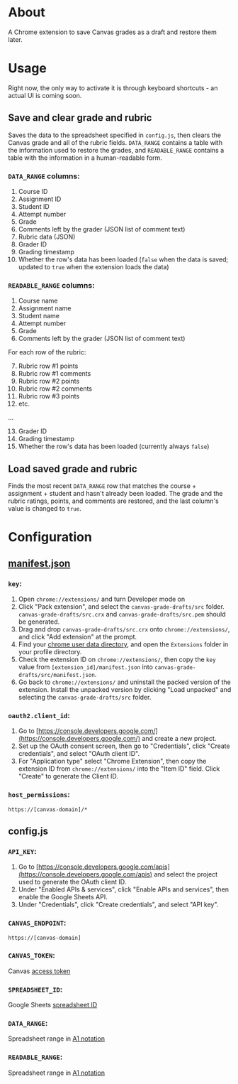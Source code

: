 # About

A Chrome extension to save Canvas grades as a draft and restore them later.

# Usage

Right now, the only way to activate it is through keyboard shortcuts - an actual UI is coming soon.

## Save and clear grade and rubric

Saves the data to the spreadsheet specified in `config.js`, then clears the Canvas grade and all of the rubric fields.  `DATA_RANGE` contains a table with the information used to restore the grades, and `READABLE_RANGE` contains a table with the information in a human-readable form.

### `DATA_RANGE` columns:

1. Course ID
2. Assignment ID
3. Student ID
4. Attempt number
5. Grade
6. Comments left by the grader (JSON list of comment text)
7. Rubric data (JSON)
8. Grader ID
9. Grading timestamp
10. Whether the row's data has been loaded (`false` when the data is saved; updated to `true` when the extension loads the data)

### `READABLE_RANGE` columns:

1. Course name
2. Assignment name
3. Student name
4. Attempt number
5. Grade
6. Comments left by the grader (JSON list of comment text)

For each row of the rubric:

7. Rubric row #1 points
8. Rubric row #1 comments
9. Rubric row #2 points
10. Rubric row #2 comments
11. Rubric row #3 points
12. etc. 

...

13. Grader ID
14. Grading timestamp
15. Whether the row's data has been loaded (currently always `false`)

## Load saved grade and rubric

Finds the most recent `DATA_RANGE` row that matches the course + assignment + student and hasn't already been loaded.  The grade and the rubric ratings, points, and comments are restored, and the last column's value is changed to `true`. 


# Configuration

## [manifest.json](src/manifest.json)

### `key`:
1. Open `chrome://extensions/` and turn Developer mode on
2. Click "Pack extension", and select the `canvas-grade-drafts/src` folder.  `canvas-grade-drafts/src.crx` and `canvas-grade-drafts/src.pem` should be generated.
3. Drag and drop `canvas-grade-drafts/src.crx` onto `chrome://extensions/`, and click "Add extension" at the prompt.
4. Find your [chrome user data directory](https://chromium.googlesource.com/chromium/src/+/master/docs/user_data_dir.md), and open the `Extensions` folder in your profile directory.
5. Check the extension ID on `chrome://extensions/`, then copy the `key` value from `[extension_id]/manifest.json` into `canvas-grade-drafts/src/manifest.json`.
6. Go back to `chrome://extensions/` and uninstall the packed version of the extension.  Install the unpacked version by clicking "Load unpacked" and selecting the `canvas-grade-drafts/src` folder.

### `oauth2.client_id`:
1. Go to [https://console.developers.google.com/](https://console.developers.google.com/) and create a new project.
2. Set up the OAuth consent screen, then go to "Credentials", click "Create credentials", and select "OAuth client ID".
3. For "Application type" select "Chrome Extension", then copy the extension ID from `chrome://extensions/` into the "Item ID" field.  Click "Create" to generate the Client ID.

### `host_permissions`:
```
https://[canvas-domain]/*
```

## config.js

### `API_KEY`:
1. Go to [https://console.developers.google.com/apis](https://console.developers.google.com/apis) and select the project used to generate the OAuth client ID.
2. Under "Enabled APIs & services", click "Enable APIs and services", then enable the Google Sheets API.
3. Under "Credentials", click "Create credentials", and select "API key".

### `CANVAS_ENDPOINT`:
```
https://[canvas-domain]
```

### `CANVAS_TOKEN`:
Canvas [access token](https://canvas.instructure.com/doc/api/file.oauth.html#manual-token-generation)

### `SPREADSHEET_ID`:
Google Sheets [spreadsheet ID](https://developers.google.com/sheets/api/guides/concepts#spreadsheet)

### `DATA_RANGE`:
Spreadsheet range in [A1 notation](https://developers.google.com/sheets/api/guides/concepts#cell)

### `READABLE_RANGE`:
Spreadsheet range in [A1 notation](https://developers.google.com/sheets/api/guides/concepts#cell)
